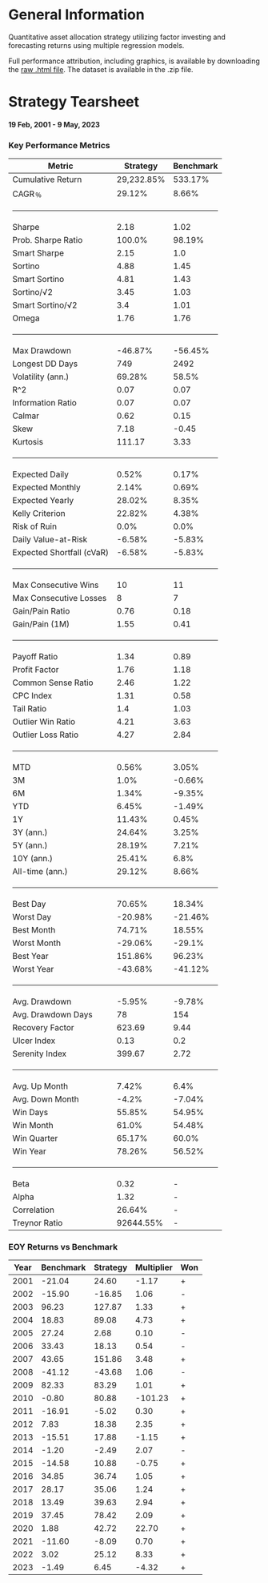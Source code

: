 <h1>General Information <dt></dt></h1>
Quantitative asset allocation strategy utilizing factor investing and forecasting returns using multiple regression models. 

Full performance attribution, including graphics, is available by downloading the [raw .html file]([link](https://github.com/bruno-caran/IQF-trainee-project/blob/main/quantstats-tearsheet.html)).  The dataset is available in the .zip file.

<h1>Strategy Tearsheet <dt></dt></h1>
<h4>19 Feb, 2001 - 9 May, 2023</h4>
<div id="right"> <h3>Key Performance Metrics</h3> <table><thead><tr><th>Metric</th><th>Strategy</th><th>Benchmark</th></tr></thead><tbody><tr><td>Cumulative Return</td><td>29,232.85%</td><td>533.17%</td></tr><tr><td>CAGR﹪</td><td>29.12%</td><td>8.66%</td></tr><tr><td colspan="3"><hr></td></tr><tr><td>Sharpe</td><td>2.18</td><td>1.02</td></tr><tr><td>Prob. Sharpe Ratio</td><td>100.0%</td><td>98.19%</td></tr><tr><td>Smart Sharpe</td><td>2.15</td><td>1.0</td></tr><tr><td>Sortino</td><td>4.88</td><td>1.45</td></tr><tr><td>Smart Sortino</td><td>4.81</td><td>1.43</td></tr><tr><td>Sortino/√2</td><td>3.45</td><td>1.03</td></tr><tr><td>Smart Sortino/√2</td><td>3.4</td><td>1.01</td></tr><tr><td>Omega</td><td>1.76</td><td>1.76</td></tr><tr><td colspan="3"><hr></td></tr><tr><td>Max Drawdown</td><td>-46.87%</td><td>-56.45%</td></tr><tr><td>Longest DD Days</td><td>749</td><td>2492</td></tr><tr><td>Volatility (ann.)</td><td>69.28%</td><td>58.5%</td></tr><tr><td>R^2</td><td>0.07</td><td>0.07</td></tr><tr><td>Information Ratio</td><td>0.07</td><td>0.07</td></tr><tr><td>Calmar</td><td>0.62</td><td>0.15</td></tr><tr><td>Skew</td><td>7.18</td><td>-0.45</td></tr><tr><td>Kurtosis</td><td>111.17</td><td>3.33</td></tr><tr><td colspan="3"><hr></td></tr><tr><td>Expected Daily</td><td>0.52%</td><td>0.17%</td></tr><tr><td>Expected Monthly</td><td>2.14%</td><td>0.69%</td></tr><tr><td>Expected Yearly</td><td>28.02%</td><td>8.35%</td></tr><tr><td>Kelly Criterion</td><td>22.82%</td><td>4.38%</td></tr><tr><td>Risk of Ruin</td><td>0.0%</td><td>0.0%</td></tr><tr><td>Daily Value-at-Risk</td><td>-6.58%</td><td>-5.83%</td></tr><tr><td>Expected Shortfall (cVaR)</td><td>-6.58%</td><td>-5.83%</td></tr><tr><td colspan="3"><hr></td></tr><tr><td>Max Consecutive Wins</td><td>10</td><td>11</td></tr><tr><td>Max Consecutive Losses</td><td>8</td><td>7</td></tr><tr><td>Gain/Pain Ratio</td><td>0.76</td><td>0.18</td></tr><tr><td>Gain/Pain (1M)</td><td>1.55</td><td>0.41</td></tr><tr><td colspan="3"><hr></td></tr><tr><td>Payoff Ratio</td><td>1.34</td><td>0.89</td></tr><tr><td>Profit Factor</td><td>1.76</td><td>1.18</td></tr><tr><td>Common Sense Ratio</td><td>2.46</td><td>1.22</td></tr><tr><td>CPC Index</td><td>1.31</td><td>0.58</td></tr><tr><td>Tail Ratio</td><td>1.4</td><td>1.03</td></tr><tr><td>Outlier Win Ratio</td><td>4.21</td><td>3.63</td></tr><tr><td>Outlier Loss Ratio</td><td>4.27</td><td>2.84</td></tr><tr><td colspan="3"><hr></td></tr><tr><td>MTD</td><td>0.56%</td><td>3.05%</td></tr><tr><td>3M</td><td>1.0%</td><td>-0.66%</td></tr><tr><td>6M</td><td>1.34%</td><td>-9.35%</td></tr><tr><td>YTD</td><td>6.45%</td><td>-1.49%</td></tr><tr><td>1Y</td><td>11.43%</td><td>0.45%</td></tr><tr><td>3Y (ann.)</td><td>24.64%</td><td>3.25%</td></tr><tr><td>5Y (ann.)</td><td>28.19%</td><td>7.21%</td></tr><tr><td>10Y (ann.)</td><td>25.41%</td><td>6.8%</td></tr><tr><td>All-time (ann.)</td><td>29.12%</td><td>8.66%</td></tr><tr><td colspan="3"><hr></td></tr><tr><td>Best Day</td><td>70.65%</td><td>18.34%</td></tr><tr><td>Worst Day</td><td>-20.98%</td><td>-21.46%</td></tr><tr><td>Best Month</td><td>74.71%</td><td>18.55%</td></tr><tr><td>Worst Month</td><td>-29.06%</td><td>-29.1%</td></tr><tr><td>Best Year</td><td>151.86%</td><td>96.23%</td></tr><tr><td>Worst Year</td><td>-43.68%</td><td>-41.12%</td></tr><tr><td colspan="3"><hr></td></tr><tr><td>Avg. Drawdown</td><td>-5.95%</td><td>-9.78%</td></tr><tr><td>Avg. Drawdown Days</td><td>78</td><td>154</td></tr><tr><td>Recovery Factor</td><td>623.69</td><td>9.44</td></tr><tr><td>Ulcer Index</td><td>0.13</td><td>0.2</td></tr><tr><td>Serenity Index</td><td>399.67</td><td>2.72</td></tr><tr><td colspan="3"><hr></td></tr><tr><td>Avg. Up Month</td><td>7.42%</td><td>6.4%</td></tr><tr><td>Avg. Down Month</td><td>-4.2%</td><td>-7.04%</td></tr><tr><td>Win Days</td><td>55.85%</td><td>54.95%</td></tr><tr><td>Win Month</td><td>61.0%</td><td>54.48%</td></tr><tr><td>Win Quarter</td><td>65.17%</td><td>60.0%</td></tr><tr><td>Win Year</td><td>78.26%</td><td>56.52%</td></tr><tr><td colspan="3"><hr></td></tr><tr><td>Beta</td><td>0.32</td><td>-</td></tr><tr><td>Alpha</td><td>1.32</td><td>-</td></tr><tr><td>Correlation</td><td>26.64%</td><td>-</td></tr><tr><td>Treynor Ratio</td><td>92644.55%</td><td>-</td></tr></tbody></table> <div id="eoy"><h3>EOY Returns vs Benchmark</h3> <table><thead><tr><th>Year</th><th>Benchmark</th><th>Strategy</th><th>Multiplier</th><th>Won</th></tr></thead><tbody><tr><td>2001</td><td>-21.04</td><td>24.60</td><td>-1.17</td><td>+</td></tr><tr><td>2002</td><td>-15.90</td><td>-16.85</td><td>1.06</td><td>-</td></tr><tr><td>2003</td><td>96.23</td><td>127.87</td><td>1.33</td><td>+</td></tr><tr><td>2004</td><td>18.83</td><td>89.08</td><td>4.73</td><td>+</td></tr><tr><td>2005</td><td>27.24</td><td>2.68</td><td>0.10</td><td>-</td></tr><tr><td>2006</td><td>33.43</td><td>18.13</td><td>0.54</td><td>-</td></tr><tr><td>2007</td><td>43.65</td><td>151.86</td><td>3.48</td><td>+</td></tr><tr><td>2008</td><td>-41.12</td><td>-43.68</td><td>1.06</td><td>-</td></tr><tr><td>2009</td><td>82.33</td><td>83.29</td><td>1.01</td><td>+</td></tr><tr><td>2010</td><td>-0.80</td><td>80.88</td><td>-101.23</td><td>+</td></tr><tr><td>2011</td><td>-16.91</td><td>-5.02</td><td>0.30</td><td>+</td></tr><tr><td>2012</td><td>7.83</td><td>18.38</td><td>2.35</td><td>+</td></tr><tr><td>2013</td><td>-15.51</td><td>17.88</td><td>-1.15</td><td>+</td></tr><tr><td>2014</td><td>-1.20</td><td>-2.49</td><td>2.07</td><td>-</td></tr><tr><td>2015</td><td>-14.58</td><td>10.88</td><td>-0.75</td><td>+</td></tr><tr><td>2016</td><td>34.85</td><td>36.74</td><td>1.05</td><td>+</td></tr><tr><td>2017</td><td>28.17</td><td>35.06</td><td>1.24</td><td>+</td></tr><tr><td>2018</td><td>13.49</td><td>39.63</td><td>2.94</td><td>+</td></tr><tr><td>2019</td><td>37.45</td><td>78.42</td><td>2.09</td><td>+</td></tr><tr><td>2020</td><td>1.88</td><td>42.72</td><td>22.70</td><td>+</td></tr><tr><td>2021</td><td>-11.60</td><td>-8.09</td><td>0.70</td><td>+</td></tr><tr><td>2022</td><td>3.02</td><td>25.12</td><td>8.33</td><td>+</td></tr><tr><td>2023</td><td>-1.49</td><td>6.45</td><td>-4.32</td><td>+</td></tr></tbody></table></div>  </div>
